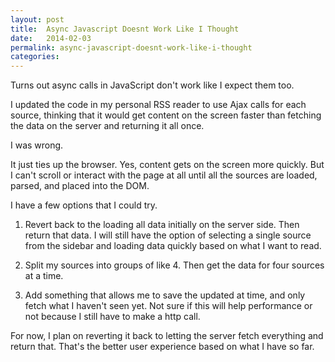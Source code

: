 ```yaml
---
layout: post
title:  Async Javascript Doesnt Work Like I Thought
date:   2014-02-03
permalink: async-javascript-doesnt-work-like-i-thought
categories:
---
```


Turns out async calls in JavaScript don't work like I expect them too.

I updated the code in my personal RSS reader to use Ajax calls for each source, thinking that it would get content on the screen faster than fetching the data on the server and returning it all once.

I was wrong.

It just ties up the browser. Yes, content gets on the screen more quickly. But I can't scroll or interact with the page at all until all the sources are loaded, parsed, and placed into the DOM.

I have a few options that I could try.

1) Revert back to the loading all data initially on the server side. Then return that data. I will still have the option of selecting a single source from the sidebar and loading data quickly based on what I want to read.

2) Split my sources into groups of like 4. Then get the data for four sources at a time.

3) Add something that allows me to save the updated at time, and only fetch what I haven't seen yet. Not sure if this will help performance or not because I still have to make a http call.

For now, I plan on reverting it back to letting the server fetch everything and return that. That's the better user experience based on what I have so far.
